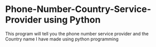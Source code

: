 # Phone-Number-Country-Service-Provider using Python
This program will tell you the phone number service provider and the Country name I have made using python programming

